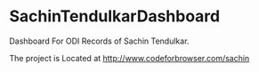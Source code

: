 SachinTendulkarDashboard
========================

Dashboard For ODI Records of Sachin Tendulkar.

The project is Located at <a href="http://www.codeforbrowser.com/sachin" target="_blank">http://www.codeforbrowser.com/sachin</a>
